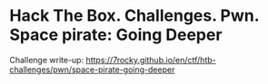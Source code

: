 # Hack The Box. Challenges. Pwn. Space pirate: Going Deeper

Challenge write-up: https://7rocky.github.io/en/ctf/htb-challenges/pwn/space-pirate-going-deeper
